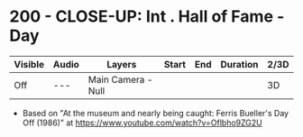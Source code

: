 # 200 - CLOSE-UP: Int . Hall of Fame - Day

| Visible| Audio | Layers | Start | End | Duration | 2/3D |
| --- | --- | --- | --- | --- | --- | --- |
| Off | --- | Main Camera - Null | | | | 3D |

- Based on "At the museum and nearly being caught: Ferris Bueller's Day Off (1986)" at https://www.youtube.com/watch?v=Oflbho9ZG2U
